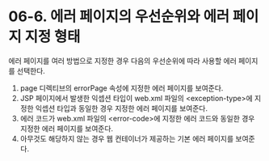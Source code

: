 # 06-6. 에러 페이지의 우선순위와 에러 페이지 지정 형태
에러 페이지를 여러 방법으로 지정한 경우 다음의 우선순위에 따라 사용할 에러 페이지를 선택한다.
1. page 디렉티브의 errorPage 속성에 지정한 에러 페이지를 보여준다.
2. JSP 페이지에서 발생한 익셉션 타입이 web.xml 파일의 \<exception-type>에 지정한 익셉션 타입과 동일한 경우 지정한 에러 페이지를 보여준다.
3. 에러 코드가 web.xml 파일의 \<error-code>에 지정한 에러 코드와 동일한 경우 지정한 에러 페이지를 보여준다.
4. 아무것도 해당하지 않는 경우 웹 컨테이너가 제공하는 기본 에러 페이지를 보여준다.
